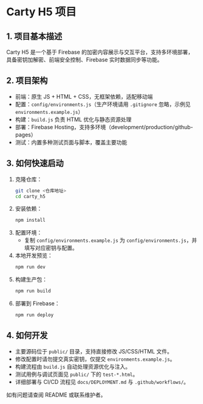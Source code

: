 # Carty H5 项目

## 1. 项目基本描述
Carty H5 是一个基于 Firebase 的加密内容展示与交互平台，支持多环境部署，具备密钥加解密、前端安全控制、Firebase 实时数据同步等功能。

## 2. 项目架构
- 前端：原生 JS + HTML + CSS，无框架依赖，适配移动端
- 配置：`config/environments.js`（生产环境请用 `.gitignore` 忽略，示例见 `environments.example.js`）
- 构建：`build.js` 负责 HTML 优化与静态资源处理
- 部署：Firebase Hosting，支持多环境（development/production/github-pages）
- 测试：内置多种测试页面与脚本，覆盖主要功能

## 3. 如何快速启动
1. 克隆仓库：
   ```bash
   git clone <仓库地址>
   cd carty_h5
   ```
2. 安装依赖：
   ```bash
   npm install
   ```
3. 配置环境：
   - 复制 `config/environments.example.js` 为 `config/environments.js`，并填写对应密钥与配置。
4. 本地开发预览：
   ```bash
   npm run dev
   ```
5. 构建生产包：
   ```bash
   npm run build
   ```
6. 部署到 Firebase：
   ```bash
   npm run deploy
   ```

## 4. 如何开发
- 主要源码位于 `public/` 目录，支持直接修改 JS/CSS/HTML 文件。
- 修改配置时请勿提交真实密钥，仅提交 `environments.example.js`。
- 构建流程由 `build.js` 自动处理资源优化与注入。
- 测试用例与调试页面见 `public/` 下的 `test-*.html`。
- 详细部署与 CI/CD 流程见 `docs/DEPLOYMENT.md` 与 `.github/workflows/`。

如有问题请查阅 README 或联系维护者。